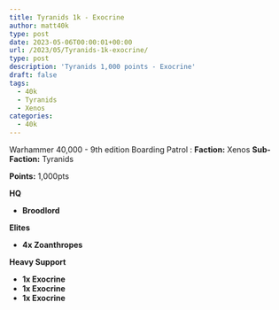 ```yaml
---
title: Tyranids 1k - Exocrine
author: matt40k
type: post
date: 2023-05-06T00:00:01+00:00
url: /2023/05/Tyranids-1k-exocrine/
type: post
description: 'Tyranids 1,000 points - Exocrine'
draft: false
tags: 
  - 40k
  - Tyranids
  - Xenos
categories:
  - 40k
---
```


Warhammer 40,000 - 9th edition
Boarding Patrol
: __Faction:__ Xenos __Sub-Faction:__ Tyranids

__Points:__ 1,000pts

__HQ__
-  __Broodlord__


__Elites__
- __4x Zoanthropes__


__Heavy Support__
- __1x Exocrine__
- __1x Exocrine__
- __1x Exocrine__